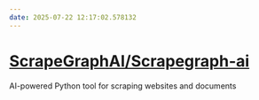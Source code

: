 ```yaml
---
date: 2025-07-22 12:17:02.578132
---
```


# [ScrapeGraphAI/Scrapegraph-ai](https://github.com/ScrapeGraphAI/Scrapegraph-ai)

AI-powered Python tool for scraping websites and documents